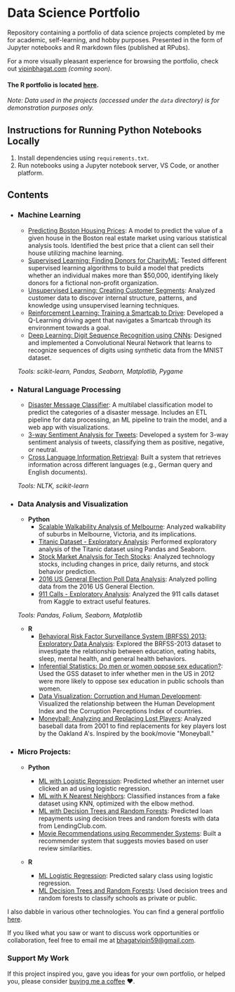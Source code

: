 # Data Science Portfolio
Repository containing a portfolio of data science projects completed by me for academic, self-learning, and hobby purposes. Presented in the form of Jupyter notebooks and R markdown files (published at RPubs).

For a more visually pleasant experience for browsing the portfolio, check out [vipinbhagat.com](http://vipinbhagat.com) _(coming soon)_.

#### The R portfolio is located [here](http://rpubs.com/vipin_bhagat).

_Note: Data used in the projects (accessed under the `data` directory) is for demonstration purposes only._

## Instructions for Running Python Notebooks Locally
1. Install dependencies using `requirements.txt`.
2. Run notebooks using a Jupyter notebook server, VS Code, or another platform.

## Contents

- ### Machine Learning

	- [Predicting Boston Housing Prices](https://github.com/vipinbhagat123/data-science-portfolio/blob/master/boston_housing/boston_housing.ipynb): A model to predict the value of a given house in the Boston real estate market using various statistical analysis tools. Identified the best price that a client can sell their house utilizing machine learning.
	- [Supervised Learning: Finding Donors for CharityML](https://github.com/vipinbhagat123/data-science-portfolio/blob/master/finding_donors/finding_donors.ipynb): Tested different supervised learning algorithms to build a model that predicts whether an individual makes more than $50,000, identifying likely donors for a fictional non-profit organization.
	- [Unsupervised Learning: Creating Customer Segments](https://github.com/vipinbhagat123/data-science-portfolio/blob/master/customer_segments/customer_segments.ipynb): Analyzed customer data to discover internal structure, patterns, and knowledge using unsupervised learning techniques.
	- [Reinforcement Learning: Training a Smartcab to Drive](https://github.com/vipinbhagat123/Training-a-Smartcab-to-Drive): Developed a Q-Learning driving agent that navigates a Smartcab through its environment towards a goal.
	- [Deep Learning: Digit Sequence Recognition using CNNs](https://github.com/vipinbhagat123/data-science-portfolio/blob/master/digit_recognition-mnist-sequence.ipynb): Designed and implemented a Convolutional Neural Network that learns to recognize sequences of digits using synthetic data from the MNIST dataset.

	_Tools: scikit-learn, Pandas, Seaborn, Matplotlib, Pygame_ 

- ### Natural Language Processing

	- [Disaster Message Classifier](https://github.com/vipinbhagat123/disaster-message-classifier): A multilabel classification model to predict the categories of a disaster message. Includes an ETL pipeline for data processing, an ML pipeline to train the model, and a web app with visualizations. 
	- [3-way Sentiment Analysis for Tweets](https://github.com/vipinbhagat123/data-science-portfolio/blob/master/3-Way%20Sentiment%20Analysis%20for%20Tweets.ipynb): Developed a system for 3-way sentiment analysis of tweets, classifying them as positive, negative, or neutral.
	- [Cross Language Information Retrieval](https://github.com/vipinbhagat123/data-science-portfolio/blob/master/Cross%20Language%20Information%20Retrieval.ipynb): Built a system that retrieves information across different languages (e.g., German query and English documents).

	_Tools: NLTK, scikit-learn_

- ### Data Analysis and Visualization
	- __Python__
		- [Scalable Walkability Analysis of Melbourne](https://github.com/vipinbhagat123/Scalable-Walkability-Analysis-of-Melbourne): Analyzed walkability of suburbs in Melbourne, Victoria, and its implications.
		- [Titanic Dataset - Exploratory Analysis](https://github.com/vipinbhagat123/data-science-portfolio/blob/master/Titanic%20Dataset%20-%20Exploratory%20Analysis.ipynb): Performed exploratory analysis of the Titanic dataset using Pandas and Seaborn.
		- [Stock Market Analysis for Tech Stocks](https://github.com/vipinbhagat123/data-science-portfolio/blob/master/Stock%20Market%20Analysis%20for%20Tech%20Stocks.ipynb): Analyzed technology stocks, including changes in price, daily returns, and stock behavior prediction.
		- [2016 US General Election Poll Data Analysis](https://github.com/vipinbhagat123/data-science-portfolio/blob/master/2016%20General%20Election%20Poll%20Analysis.ipynb): Analyzed polling data from the 2016 US General Election.
		- [911 Calls - Exploratory Analysis](https://github.com/vipinbhagat123/data-science-portfolio/blob/master/911%20Calls%20-%20Exploratory%20Analysis.ipynb): Analyzed the 911 calls dataset from Kaggle to extract useful features.
		
	_Tools: Pandas, Folium, Seaborn, Matplotlib_

	- __R__ 
		- [Behavioral Risk Factor Surveillance System (BRFSS) 2013: Exploratory Data Analysis](http://rpubs.com/vipin_bhagat/brfss2013): Explored the BRFSS-2013 dataset to investigate the relationship between education, eating habits, sleep, mental health, and general health behaviors.
		- [Inferential Statistics: Do men or women oppose sex education?](http://rpubs.com/vipin_bhagat/inferential_statistics): Used the GSS dataset to infer whether men in the US in 2012 were more likely to oppose sex education in public schools than women.
		- [Data Visualization: Corruption and Human Development](http://rpubs.com/vipin_bhagat/corruption_viz): Visualized the relationship between the Human Development Index and the Corruption Perceptions Index of countries.
		- [Moneyball: Analyzing and Replacing Lost Players](http://rpubs.com/vipin_bhagat/moneyball_lost_players): Analyzed baseball data from 2001 to find replacements for key players lost by the Oakland A's. Inspired by the book/movie "Moneyball."

- ### Micro Projects:

	- __Python__
		- [ML with Logistic Regression](https://github.com/vipinbhagat123/data-science-portfolio/blob/master/ML%20Micro%20Projects/Machine%20Learning%20with%20Logistic%20Regression.ipynb): Predicted whether an internet user clicked an ad using logistic regression.
		- [ML with K Nearest Neighbors](https://github.com/vipinbhagat123/data-science-portfolio/blob/master/ML%20Micro%20Projects/ML%20with%20K%20Nearest%20Neighbors.ipynb): Classified instances from a fake dataset using KNN, optimized with the elbow method.
		- [ML with Decision Trees and Random Forests](https://github.com/vipinbhagat123/data-science-portfolio/blob/master/ML%20Micro%20Projects/Machine%20Learning%20with%20Decision%20Trees%20and%20Random%20Forests.ipynb): Predicted loan repayments using decision trees and random forests with data from LendingClub.com.
		- [Movie Recommendations using Recommender Systems](https://github.com/vipinbhagat123/data-science-portfolio/blob/master/ML%20Micro%20Projects/Recommender%20Systems%20with%20Python.ipynb): Built a recommender system that suggests movies based on user review similarities.

	- __R__
		- [ML Logistic Regression](http://rpubs.com/vipin_bhagat/micro_logistic): Predicted salary class using logistic regression.
		- [ML Decision Trees and Random Forests](http://rpubs.com/vipin_bhagat/micro_dt_rf): Used decision trees and random forests to classify schools as private or public.

I also dabble in various other technologies. You can find a general portfolio [here](https://github.com/vipinbhagat123/general-portfolio/blob/master/README.md).

If you liked what you saw or want to discuss work opportunities or collaboration, feel free to email me at bhagatvipin59@gmail.com.

### Support My Work

If this project inspired you, gave you ideas for your own portfolio, or helped you, please consider [buying me a coffee](https://buymeacoffee.com/vipinbhagat) ❤️.
